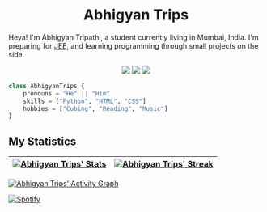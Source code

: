 <h1 align="center"><b>Abhigyan Trips</b></h1>
Heya! I'm Abhigyan Tripathi, a student currently living in Mumbai, India. I'm preparing for 
<a href="https://en.wikipedia.org/wiki/Joint_Entrance_Examination">JEE</a>, 
and learning programming through small projects  on the side.
<br>
<p>
<div align="center">
  <img src="https://img.shields.io/badge/-HTML-c58545?style=for-the-badge&logo=html5&logoColor=c58545&labelColor=282828">
  <img src="https://img.shields.io/badge/-CSS-d1a01f?style=for-the-badge&logo=css3&logoColor=d1a01f&labelColor=282828">
  <img src="https://img.shields.io/badge/-Python-98b982?style=for-the-badge&logo=python&logoColor=98b982&labelColor=282828">
</div>

</p>

```python
class AbhigyanTrips {
    pronouns = "He" || "Him"
    skills = ["Python", "HTML", "CSS"]
    hobbies = ["Cubing", "Reading", "Music"]
}
```

## My Statistics

|[![Abhigyan Trips' Stats](https://github-readme-stats.vercel.app/api?username=abhigyantrips&show_icons=true&theme=gruvbox&hide_border=true)](https://abhigyantrips.is-a.dev)|[![Abhigyan Trips' Streak](https://github-readme-streak-stats.herokuapp.com/?user=abhigyantrips&theme=gruvbox&hide_border=true)](https://abhigyantrips.is-a.dev)|
|:---:|:---:|

[![Abhigyan Trips' Activity Graph](https://activity-graph.herokuapp.com/graph?username=abhigyantrips&custom_title=Abhigyan%20Trips's%20Contribution%20Graph&theme=gruvbox&bg_color=282828)](https://abhigyantrips.is-a.dev)

[![Spotify](https://spotify-readme-theta-virid.vercel.app/api?scan=true&theme=dark)](https://open.spotify.com/user/6s6pbtefezpookh8gwnkko15v)